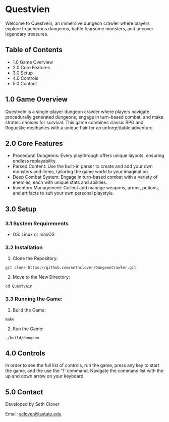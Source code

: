 # Questvien

Welcome to Questvein, an immersive dungeon crawler where players explore treacherous dungeons, battle fearsome monsters, and uncover legendary treasures.

## Table of Contents

* 1.0 Game Overview
* 2.0 Core Features
* 3.0 Setup
* 4.0 Controls
* 5.0 Contact

## 1.0 Game Overview

Questvein is a single-player dungeon crawler where players navigate procedurally generated dungeons, engage in turn-based combat, and make strateic choices for survival. This game combines classic RPG and Roguelike mechanics with a unique flair for an unforgettable adventure.

## 2.0 Core Features

* Procedural Dungeons: Every playthrough offers unique layouts, ensuring endless replayability.
* Parsed Content: Use the built-in parser to create and add your own monsters and items, tailoring the game world to your imagination.
* Deep Combat System: Engage in turn-based combat with a variety of enemies, each with unique stats and abilities.
* Inventory Management: Collect and manage weapons, armor, potions, and artifacts to suit your own personal playstyle.

## 3.0 Setup

### 3.1 System Requirements

* OS: Linux or maxOS

### 3.2 Installation

1. Clone the Repository:
```
git clone https://github.com/sethclover/DungeonCrawler.git
```
2. Move to the New Directory:
```
cd Questvein
```

### 3.3 Running the Game:

1. Build the Game:
```
make
```
2. Run the Game:
```
./build/dungeon
```

## 4.0 Controls

In order to see the full list of controls, run the game, press any key to start the game, and the use the '?' command. Navigate the command list with the up and down arrow on your keyboard.

## 5.0 Contact

Developed by Seth Clover

Email: sclover@iastate.edu
